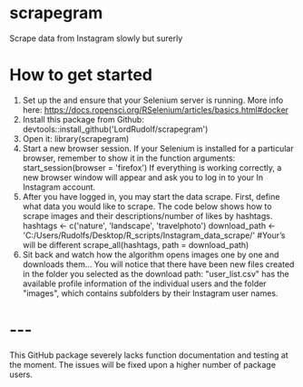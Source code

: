 # scrapegram
 Scrape data from Instagram slowly but surerly 

# How to get started
1.	Set up the and ensure that your Selenium server is running. More info here: https://docs.ropensci.org/RSelenium/articles/basics.html#docker 
2.	Install this package from Github:
devtools::install_github('LordRudolf/scrapegram')
3.	Open it:
library(scrapegram)
4.	Start a new browser session. If your Selenium is installed for a particular browser, remember to show it in the function arguments:
start_session(browser = 'firefox')
If everything is working correctly, a new browser window will appear and ask you to log in to your In Instagram account. 
5.	After you have logged in, you may start the data scrape. First, define what data you would like to scrape. The code below shows how to scrape images and their descriptions/number of likes by hashtags.
hashtags <- c('nature', 'landscape', 'travelphoto')
download_path <- 'C:/Users/Rudolfs/Desktop/R_scripts/Instagram_data_scrape/' #Your’s will be different
scrape_all(hashtags, path = download_path)
6.	Sit back and watch how the algorithm opens images one by one and downloads them...
You will notice that there have been new files created in the folder you selected as the download path: 
"user_list.csv" has the available profile information of the individual users and the folder "images", which contains subfolders by their Instagram user names.

# ---
This GitHub package severely lacks function documentation and testing at the moment. The issues will be fixed upon a higher number of package users. 
